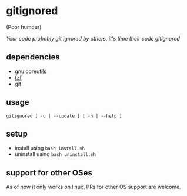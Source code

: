 # gitignored

(Poor humour)

*Your code probably git ignored by others, it's time their code gitignored*

## dependencies

* gnu coreutils
* [fzf](https://github.com/junegunn/fzf)
* git

## usage

```
gitignored [ -u | --update ] [ -h | --help ]
```

## setup

* install using `bash install.sh`
* uninstall using `bash uninstall.sh`

## support for other OSes

As of now it only works on linux, PRs for other OS support are welcome.
